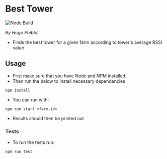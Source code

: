 # Best Tower

![Node Build](https://github.com/HugoPhibbs/best-tower/actions/workflows/node.js.yml/badge.svg)

*By Hugo Phibbs* 
    
* Finds the best tower for a given farm according to tower's average RSSI value

## Usage
* First make sure that you have Node and NPM installed.
* Then run the below to install necessary dependencies
```shell
npm install
```
* You can run with:
```shell
npm run start <farm-id>
```
* Results should then be printed out

### Tests
* To run the tests run:
```shell
npm run test
```